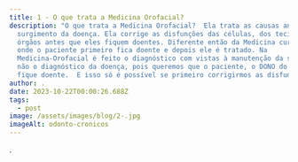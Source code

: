```yaml
---
title: 1 - O que trata a Medicina Orofacial?
description: "O que trata a Medicina Orofacial?  Ela trata as causas antes do
  surgimento da doença. Ela corrige as disfunções das células, dos tecidos e dos
  órgãos antes que eles fiquem doentes. Diferente então da Medicina curativa
  onde o paciente primeiro fica doente e depois ele é tratado. Na
  Medicina-Orofacial é feito o diagnóstico com vistas à manutenção da saúde e
  não o diagnóstico da doença, pois queremos que o paciente, o DONO do dente não
  fique doente.  E isso só é possível se primeiro corrigirmos as disfunções. "
author: .
date: 2023-10-22T00:00:26.688Z
tags:
  - post
image: /assets/images/blog/2-.jpg
imageAlt: odonto-cronicos
---
```

.